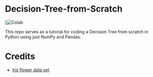 # Decision-Tree-from-Scratch
[![Colab](https://colab.research.google.com/drive/17CN_GwgMRPQBNEDd-kvL2VVa_EeYBX2K?usp=sharing)

This repo serves as a tutorial for coding a Decision Tree from scratch in Python using just NumPy and Pandas. 

# Credits
- [Iris flower data set](https://www.kaggle.com/uciml/iris)
